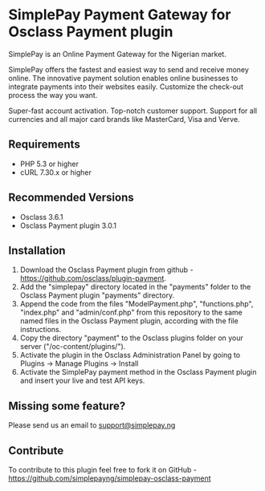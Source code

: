 # SimplePay Payment Gateway for Osclass Payment plugin

SimplePay is an Online Payment Gateway for the Nigerian market.

SimplePay offers the fastest and easiest way to send and receive money online. The innovative payment solution enables online businesses to integrate payments into their websites easily. Customize the check-out process the way you want.

Super-fast account activation. Top-notch customer support. Support for all currencies and all major card brands like MasterCard, Visa and Verve.

## Requirements
* PHP 5.3 or higher
* cURL 7.30.x or higher

## Recommended Versions
* Osclass 3.6.1
* Osclass Payment plugin 3.0.1

## Installation
1. Download the Osclass Payment plugin from github - https://github.com/osclass/plugin-payment.
2. Add the "simplepay" directory located in the "payments" folder to the Osclass Payment plugin "payments" directory. 
3. Append the code from the files "ModelPayment.php", "functions.php", "index.php" and "admin/conf.php" from this repository to the same named files in the Osclass Payment plugin, according with the file instructions.
4. Copy the directory "payment" to the Osclass plugins folder on your server ("/oc-content/plugins/").
5. Activate the plugin in the Osclass Administration Panel by going to Plugins -> Manage Plugins -> Install
6. Activate the SimplePay payment method in the Osclass Payment plugin and insert your live and test API keys. 

## Missing some feature?
Please send us an email to support@simplepay.ng

## Contribute
To contribute to this plugin feel free to fork it on GitHub - https://github.com/simplepayng/simplepay-osclass-payment
